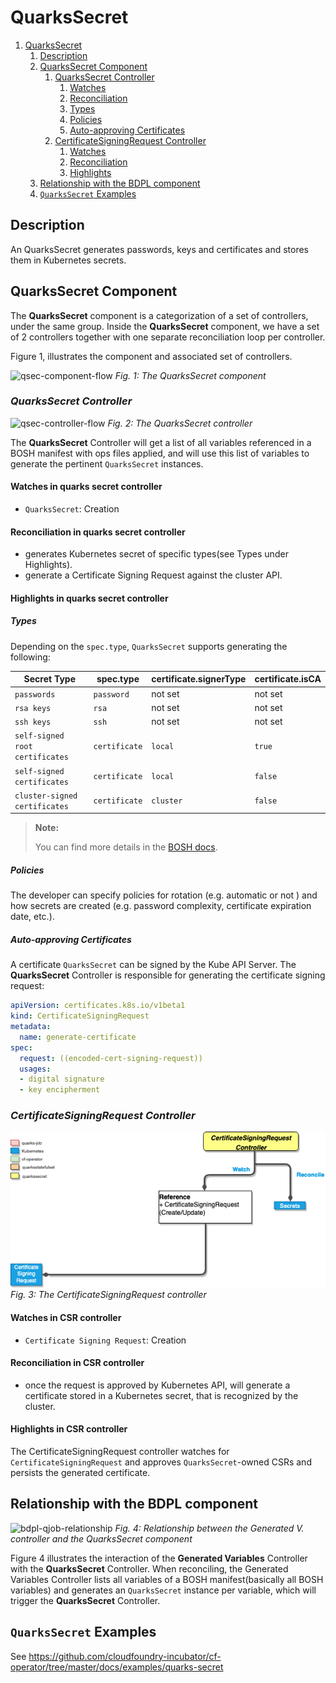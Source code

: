 # QuarksSecret

1. [QuarksSecret](#quarkssecret)
   1. [Description](#description)
   2. [QuarksSecret Component](#quarkssecret-component)
      1. [QuarksSecret Controller](#_quarkssecret-controller_)
         1. [Watches](#watches-in-quarks-secret-controller)
         2. [Reconciliation](#reconciliation-in-quarks-secret-controller)
         3. [Types](#types)
         4. [Policies](#policies)
         5. [Auto-approving Certificates](#auto-approving-certificates)
      2. [CertificateSigningRequest Controller](#_certificatesigningrequest-controller_)
         1. [Watches](#watches-in-csr-controller)
         2. [Reconciliation](#reconciliation-in-csr-controller)
         3. [Highlights](#highlights-in-csr-controller)
   3. [Relationship with the BDPL component](#relationship-with-the-bdpl-component)
   4. [`QuarksSecret` Examples](#`quarkssecret`-examples)

## Description

An QuarksSecret generates passwords, keys and certificates and stores them in Kubernetes secrets.

## QuarksSecret Component

The **QuarksSecret** component is a categorization of a set of controllers, under the same group. Inside the **QuarksSecret** component, we have a set of 2 controllers together with one separate reconciliation loop per controller.

Figure 1, illustrates the component and associated set of controllers.

![qsec-component-flow](quarks_qseccomponent_flow.png)
*Fig. 1: The QuarksSecret component*

### **_QuarksSecret Controller_**

![qsec-controller-flow](quarks_qseccontroller_flow.png)
*Fig. 2: The QuarksSecret controller*

The **QuarksSecret** Controller will get a list of all variables referenced in a BOSH manifest with ops files applied, and will use this list of variables to generate the pertinent `QuarksSecret` instances.

#### Watches in quarks secret controller

- `QuarksSecret`: Creation

#### Reconciliation in quarks secret controller

- generates Kubernetes secret of specific types(see Types under Highlights).
- generate a Certificate Signing Request against the cluster API.

#### Highlights in quarks secret controller

##### Types

Depending on the `spec.type`, `QuarksSecret` supports generating the following:

| Secret Type                     | spec.type     | certificate.signerType | certificate.isCA    |
| ------------------------------- | ------------- | ---------------------- | ------------------- |
| `passwords`                     | `password`    | not set                | not set             |
| `rsa keys`                      | `rsa`         | not set                | not set             |
| `ssh keys`                      | `ssh`         | not set                | not set             |
| `self-signed root certificates` | `certificate` | `local`                | `true`              |
| `self-signed certificates`      | `certificate` | `local`                | `false`             |
| `cluster-signed certificates`   | `certificate` | `cluster`              | `false`             |

> **Note:**
>
> You can find more details in the [BOSH docs](https://bosh.io/docs/variable-types).

##### Policies

The developer can specify policies for rotation (e.g. automatic or not ) and how secrets are created (e.g. password complexity, certificate expiration date, etc.).

##### Auto-approving Certificates

A certificate `QuarksSecret` can be signed by the Kube API Server. The **QuarksSecret** Controller is responsible for generating the certificate signing request:

```yaml
apiVersion: certificates.k8s.io/v1beta1
kind: CertificateSigningRequest
metadata:
  name: generate-certificate
spec:
  request: ((encoded-cert-signing-request))
  usages:
  - digital signature
  - key encipherment
```

### **_CertificateSigningRequest Controller_**

![certsr-controller-flow](quarks_certsrcontroller_flow.png)
*Fig. 3: The CertificateSigningRequest controller*

#### Watches in CSR controller

- `Certificate Signing Request`: Creation

#### Reconciliation in CSR controller

- once the request is approved by Kubernetes API, will generate a certificate stored in a Kubernetes secret, that is recognized by the cluster.

#### Highlights in CSR controller

The CertificateSigningRequest controller watches for `CertificateSigningRequest` and approves `QuarksSecret`-owned CSRs and persists the generated certificate.

## Relationship with the BDPL component

![bdpl-qjob-relationship](quarks_gvc_and_qsec_flow.png)
*Fig. 4: Relationship between the Generated V.  controller and the QuarksSecret component*

Figure 4 illustrates the interaction of the **Generated Variables** Controller with the **QuarksSecret** Controller. When reconciling, the Generated Variables Controller lists all variables of a BOSH manifest(basically all BOSH variables) and generates an `QuarksSecret` instance per variable, which will trigger the **QuarksSecret** Controller.

## `QuarksSecret` Examples

See https://github.com/cloudfoundry-incubator/cf-operator/tree/master/docs/examples/quarks-secret
